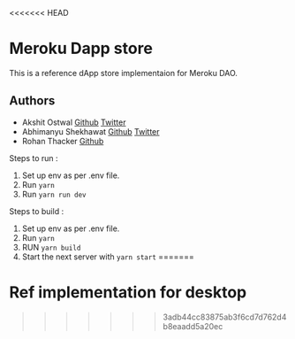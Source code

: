 <<<<<<< HEAD
# Meroku Dapp store

This is a reference dApp store implementaion for Meroku DAO.

## Authors

- Akshit Ostwal [Github](https://github.com/AkshitOstwal) [Twitter](https://twitter.com/Akshitostwal)
- Abhimanyu Shekhawat [Github](https://github.com/abhimanyu121) [Twitter](https://twitter.com/sokkkkaaa)
- Rohan Thacker [Github](https://github.com/rohanthacker)

Steps to run :

1. Set up env as per .env file.
2. Run `yarn`
3. Run `yarn run dev`

Steps to build :

1. Set up env as per .env file.
2. Run `yarn`
3. RUN `yarn build`
4. Start the next server with `yarn start`
=======
# Ref implementation for desktop
>>>>>>> 3adb44cc83875ab3f6cd7d762d4b8eaadd5a20ec

